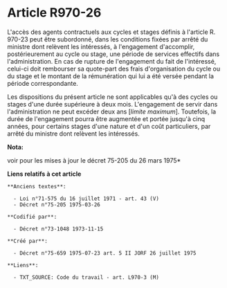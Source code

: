 # Article R970-26

L'accès des agents contractuels aux cycles et stages définis à l'article R. 970-23 peut être subordonné, dans les conditions
fixées par arrêté du ministre dont relèvent les intéressés, à l'engagement d'accomplir, postérieurement au cycle ou stage,
une période de services effectifs dans l'administration. En cas de rupture de l'engagement du fait de l'intéressé, celui-ci
doit rembourser sa quote-part des frais d'organisation du cycle ou du stage et le montant de la rémunération qui lui a été
versée pendant la période correspondante.

Les dispositions du présent article ne sont applicables qu'à des cycles ou stages d'une durée supérieure à deux mois.
L'engagement de servir dans l'administration ne peut excéder deux ans [*limite maximum*]. Toutefois, la durée de l'engagement
pourra être augmentée et portée jusqu'à cinq années, pour certains stages d'une nature et d'un coût particuliers, par arrêté
du ministre dont relèvent les intéressés.

**Nota:**

voir pour les mises à jour le décret 75-205 du 26 mars 1975*

**Liens relatifs à cet article**

	**Anciens textes**:

	  - Loi n°71-575 du 16 juillet 1971 - art. 43 (V)
	  - Décret n°75-205 1975-03-26

	**Codifié par**:

	  - Décret n°73-1048 1973-11-15

	**Créé par**:

	  - Décret n°75-659 1975-07-23 art. 5 II JORF 26 juillet 1975

	**Liens**:

	  - TXT_SOURCE: Code du travail - art. L970-3 (M)
